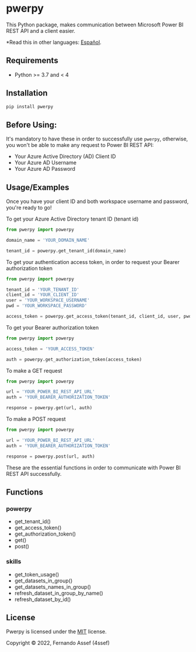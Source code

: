 
# pwerpy

This Python package, makes communication between Microsoft Power BI REST API and a client easier.

*Read this in other languages: [Español](https://github.com/4ssef/powerpy_package/blob/master/README_es.md).

## Requirements
* Python >= 3.7 and < 4
## Installation
```bash
pip install pwerpy
```
## Before Using:
It's mandatory to have these in order to successfully use `pwerpy`, otherwise, you won't be able to make any request to Power BI REST API:
* Your Azure Active Directory (AD) Client ID
* Your Azure AD Username
* Your Azure AD Password
## Usage/Examples
Once you have your client ID and both workspace username and password, you're ready to go!

To get your Azure Active Directory tenant ID (tenant id)
```python
from pwerpy import powerpy

domain_name = 'YOUR_DOMAIN_NAME'

tenant_id = powerpy.get_tenant_id(domain_name)
```

To get your authentication access token, in order to request your Bearer authorization token
```python
from pwerpy import powerpy

tenant_id = 'YOUR_TENANT_ID'
client_id = 'YOUR_CLIENT_ID'
user = 'YOUR_WORKSPACE_USERNAME'
pwd = 'YOUR_WORKSPACE_PASSWORD'

access_token = powerpy.get_access_token(tenant_id, client_id, user, pwd)
```

To get your Bearer authorization token
```python
from pwerpy import powerpy

access_token = 'YOUR_ACCESS_TOKEN'

auth = powerpy.get_authorization_token(access_token)
```

To make a GET request
```python
from pwerpy import powerpy

url = 'YOUR_POWER_BI_REST_API_URL'
auth = 'YOUR_BEARER_AUTHORIZATION_TOKEN'

response = powerpy.get(url, auth)
```

To make a POST request
```python
from pwerpy import powerpy

url = 'YOUR_POWER_BI_REST_API_URL'
auth = 'YOUR_BEARER_AUTHORIZATION_TOKEN'

response = powerpy.post(url, auth)
```
These are the essential functions in order to communicate with Power BI REST API successfully.
## Functions
### powerpy
* get_tenant_id()
* get_access_token()
* get_authorization_token()
* get()
* post()
### skills
* get_token_usage()
* get_datasets_in_group()
* get_datasets_names_in_group()
* refresh_dataset_in_group_by_name()
* refresh_dataset_by_id()

## License

Pwerpy is licensed under the [MIT](https://choosealicense.com/licenses/mit/) license.

Copyright © 2022, Fernando Assef (4ssef)

